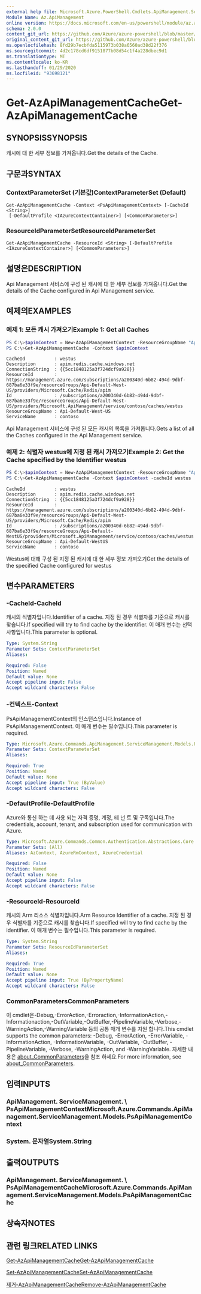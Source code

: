 ```yaml
---
external help file: Microsoft.Azure.PowerShell.Cmdlets.ApiManagement.ServiceManagement.dll-Help.xml
Module Name: Az.ApiManagement
online version: https://docs.microsoft.com/en-us/powershell/module/az.apimanagement/get-azapimanagementcache
schema: 2.0.0
content_git_url: https://github.com/Azure/azure-powershell/blob/master/src/ApiManagement/ApiManagement/help/Get-AzApiManagementCache.md
original_content_git_url: https://github.com/Azure/azure-powershell/blob/master/src/ApiManagement/ApiManagement/help/Get-AzApiManagementCache.md
ms.openlocfilehash: 8fd29b7ecbfda5115973b038a6560ad38d22f376
ms.sourcegitcommit: 4d2c178cd6df9151877b08d54c1f4a228dbec9d1
ms.translationtype: MT
ms.contentlocale: ko-KR
ms.lasthandoff: 01/29/2020
ms.locfileid: "93698121"
---
```

# <span data-ttu-id="41702-101">Get-AzApiManagementCache</span><span class="sxs-lookup"><span data-stu-id="41702-101">Get-AzApiManagementCache</span></span>

## <span data-ttu-id="41702-102">SYNOPSIS</span><span class="sxs-lookup"><span data-stu-id="41702-102">SYNOPSIS</span></span>
<span data-ttu-id="41702-103">캐시에 대 한 세부 정보를 가져옵니다.</span><span class="sxs-lookup"><span data-stu-id="41702-103">Get the details of the Cache.</span></span>

## <span data-ttu-id="41702-104">구문과</span><span class="sxs-lookup"><span data-stu-id="41702-104">SYNTAX</span></span>

### <span data-ttu-id="41702-105">ContextParameterSet (기본값)</span><span class="sxs-lookup"><span data-stu-id="41702-105">ContextParameterSet (Default)</span></span>
```
Get-AzApiManagementCache -Context <PsApiManagementContext> [-CacheId <String>]
 [-DefaultProfile <IAzureContextContainer>] [<CommonParameters>]
```

### <span data-ttu-id="41702-106">ResourceIdParameterSet</span><span class="sxs-lookup"><span data-stu-id="41702-106">ResourceIdParameterSet</span></span>
```
Get-AzApiManagementCache -ResourceId <String> [-DefaultProfile <IAzureContextContainer>] [<CommonParameters>]
```

## <span data-ttu-id="41702-107">설명은</span><span class="sxs-lookup"><span data-stu-id="41702-107">DESCRIPTION</span></span>
<span data-ttu-id="41702-108">Api Management 서비스에 구성 된 캐시에 대 한 세부 정보를 가져옵니다.</span><span class="sxs-lookup"><span data-stu-id="41702-108">Get the details of the Cache configured in Api Management service.</span></span>

## <span data-ttu-id="41702-109">예제의</span><span class="sxs-lookup"><span data-stu-id="41702-109">EXAMPLES</span></span>

### <span data-ttu-id="41702-110">예제 1: 모든 캐시 가져오기</span><span class="sxs-lookup"><span data-stu-id="41702-110">Example 1: Get all Caches</span></span>
```powershell
PS C:\>$apimContext = New-AzApiManagementContext -ResourceGroupName "Api-Default-WestUS" -ServiceName "contoso"
PS C:\>Get-AzApiManagementCache -Context $apimContext
```

```
CacheId           : westus
Description       : apim.redis.cache.windows.net
ConnectionString  : {{5cc1848125a3f724dcf9a928}}
ResourceId        : https://management.azure.com/subscriptions/a200340d-6b82-494d-9dbf-687ba6e33f9e/resourceGroups/Api-Default-West-US/providers/Microsoft.Cache/Redis/apim
Id                : /subscriptions/a200340d-6b82-494d-9dbf-687ba6e33f9e/resourceGroups/Api-Default-West-US/providers/Microsoft.ApiManagement/service/contoso/caches/westus
ResourceGroupName : Api-Default-West-US
ServiceName       : contoso
```

<span data-ttu-id="41702-111">Api Management 서비스에 구성 된 모든 캐시의 목록을 가져옵니다.</span><span class="sxs-lookup"><span data-stu-id="41702-111">Gets a list of all the Caches configured in the Api Management service.</span></span>

### <span data-ttu-id="41702-112">예제 2: 식별자 westus에 지정 된 캐시 가져오기</span><span class="sxs-lookup"><span data-stu-id="41702-112">Example 2: Get the Cache specified by the Identifier westus</span></span>
```powershell
PS C:\>$apimContext = New-AzApiManagementContext -ResourceGroupName "Api-Default-WestUS" -ServiceName "contoso"
PS C:\>Get-AzApiManagementCache -Context $apimContext -cacheId westus
```

```
CacheId           : westus
Description       : apim.redis.cache.windows.net
ConnectionString  : {{5cc1848125a3f724dcf9a928}}
ResourceId        : https://management.azure.com/subscriptions/a200340d-6b82-494d-9dbf-687ba6e33f9e/resourceGroups/Api-Default-West-US/providers/Microsoft.Cache/Redis/apim
Id                : /subscriptions/a200340d-6b82-494d-9dbf-687ba6e33f9e/resourceGroups/Api-Default-WestUS/providers/Microsoft.ApiManagement/service/contoso/caches/westus
ResourceGroupName : Api-Default-WestUS
ServiceName       : contoso
```

<span data-ttu-id="41702-113">Westus에 대해 구성 된 지정 된 캐시에 대 한 세부 정보 가져오기</span><span class="sxs-lookup"><span data-stu-id="41702-113">Get the details of the specified Cache configured for westus</span></span>

## <span data-ttu-id="41702-114">변수</span><span class="sxs-lookup"><span data-stu-id="41702-114">PARAMETERS</span></span>

### <span data-ttu-id="41702-115">-CacheId</span><span class="sxs-lookup"><span data-stu-id="41702-115">-CacheId</span></span>
<span data-ttu-id="41702-116">캐시의 식별자입니다.</span><span class="sxs-lookup"><span data-stu-id="41702-116">Identifier of a cache.</span></span>
<span data-ttu-id="41702-117">지정 된 경우 식별자를 기준으로 캐시를 찾습니다.</span><span class="sxs-lookup"><span data-stu-id="41702-117">If specified will try to find cache by the identifier.</span></span>
<span data-ttu-id="41702-118">이 매개 변수는 선택 사항입니다.</span><span class="sxs-lookup"><span data-stu-id="41702-118">This parameter is optional.</span></span>

```yaml
Type: System.String
Parameter Sets: ContextParameterSet
Aliases:

Required: False
Position: Named
Default value: None
Accept pipeline input: False
Accept wildcard characters: False
```

### <span data-ttu-id="41702-119">-컨텍스트</span><span class="sxs-lookup"><span data-stu-id="41702-119">-Context</span></span>
<span data-ttu-id="41702-120">PsApiManagementContext의 인스턴스입니다.</span><span class="sxs-lookup"><span data-stu-id="41702-120">Instance of PsApiManagementContext.</span></span>
<span data-ttu-id="41702-121">이 매개 변수는 필수입니다.</span><span class="sxs-lookup"><span data-stu-id="41702-121">This parameter is required.</span></span>

```yaml
Type: Microsoft.Azure.Commands.ApiManagement.ServiceManagement.Models.PsApiManagementContext
Parameter Sets: ContextParameterSet
Aliases:

Required: True
Position: Named
Default value: None
Accept pipeline input: True (ByValue)
Accept wildcard characters: False
```

### <span data-ttu-id="41702-122">-DefaultProfile</span><span class="sxs-lookup"><span data-stu-id="41702-122">-DefaultProfile</span></span>
<span data-ttu-id="41702-123">Azure와 통신 하는 데 사용 되는 자격 증명, 계정, 테 넌 트 및 구독입니다.</span><span class="sxs-lookup"><span data-stu-id="41702-123">The credentials, account, tenant, and subscription used for communication with Azure.</span></span>

```yaml
Type: Microsoft.Azure.Commands.Common.Authentication.Abstractions.Core.IAzureContextContainer
Parameter Sets: (All)
Aliases: AzContext, AzureRmContext, AzureCredential

Required: False
Position: Named
Default value: None
Accept pipeline input: False
Accept wildcard characters: False
```

### <span data-ttu-id="41702-124">-ResourceId</span><span class="sxs-lookup"><span data-stu-id="41702-124">-ResourceId</span></span>
<span data-ttu-id="41702-125">캐시의 Arm 리소스 식별자입니다.</span><span class="sxs-lookup"><span data-stu-id="41702-125">Arm Resource Identifier of a cache.</span></span> <span data-ttu-id="41702-126">지정 된 경우 식별자를 기준으로 캐시를 찾습니다.</span><span class="sxs-lookup"><span data-stu-id="41702-126">If specified will try to find cache by the identifier.</span></span> <span data-ttu-id="41702-127">이 매개 변수는 필수입니다.</span><span class="sxs-lookup"><span data-stu-id="41702-127">This parameter is required.</span></span>

```yaml
Type: System.String
Parameter Sets: ResourceIdParameterSet
Aliases:

Required: True
Position: Named
Default value: None
Accept pipeline input: True (ByPropertyName)
Accept wildcard characters: False
```

### <span data-ttu-id="41702-128">CommonParameters</span><span class="sxs-lookup"><span data-stu-id="41702-128">CommonParameters</span></span>
<span data-ttu-id="41702-129">이 cmdlet은-Debug,-ErrorAction,-Erroraction,-InformationAction,-Informationaction,-OutVariable,-OutBuffer,-PipelineVariable,-Verbose,-WarningAction,-WarningVariable 등의 공통 매개 변수를 지원 합니다.</span><span class="sxs-lookup"><span data-stu-id="41702-129">This cmdlet supports the common parameters: -Debug, -ErrorAction, -ErrorVariable, -InformationAction, -InformationVariable, -OutVariable, -OutBuffer, -PipelineVariable, -Verbose, -WarningAction, and -WarningVariable.</span></span> <span data-ttu-id="41702-130">자세한 내용은 [about_CommonParameters](https://go.microsoft.com/fwlink/?LinkID=113216)을 참조 하세요.</span><span class="sxs-lookup"><span data-stu-id="41702-130">For more information, see [about_CommonParameters](https://go.microsoft.com/fwlink/?LinkID=113216).</span></span>

## <span data-ttu-id="41702-131">입력</span><span class="sxs-lookup"><span data-stu-id="41702-131">INPUTS</span></span>

### <span data-ttu-id="41702-132">ApiManagement. ServiceManagement. \ PsApiManagementContext</span><span class="sxs-lookup"><span data-stu-id="41702-132">Microsoft.Azure.Commands.ApiManagement.ServiceManagement.Models.PsApiManagementContext</span></span>

### <span data-ttu-id="41702-133">System. 문자열</span><span class="sxs-lookup"><span data-stu-id="41702-133">System.String</span></span>

## <span data-ttu-id="41702-134">출력</span><span class="sxs-lookup"><span data-stu-id="41702-134">OUTPUTS</span></span>

### <span data-ttu-id="41702-135">ApiManagement. ServiceManagement. \ PsApiManagementCache</span><span class="sxs-lookup"><span data-stu-id="41702-135">Microsoft.Azure.Commands.ApiManagement.ServiceManagement.Models.PsApiManagementCache</span></span>

## <span data-ttu-id="41702-136">상속자</span><span class="sxs-lookup"><span data-stu-id="41702-136">NOTES</span></span>

## <span data-ttu-id="41702-137">관련 링크</span><span class="sxs-lookup"><span data-stu-id="41702-137">RELATED LINKS</span></span>

[<span data-ttu-id="41702-138">Get-AzApiManagementCache</span><span class="sxs-lookup"><span data-stu-id="41702-138">Get-AzApiManagementCache</span></span>](./Get-AzApiManagementCache)

[<span data-ttu-id="41702-139">Set-AzApiManagementCache</span><span class="sxs-lookup"><span data-stu-id="41702-139">Set-AzApiManagementCache</span></span>](./Set-AzApiManagementCache.md)

[<span data-ttu-id="41702-140">제거-AzApiManagementCache</span><span class="sxs-lookup"><span data-stu-id="41702-140">Remove-AzApiManagementCache</span></span>](./Remove-AzApiManagementCache.md)
